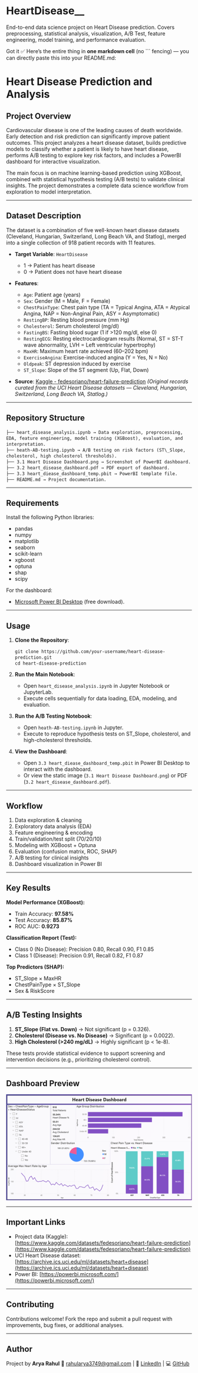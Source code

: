 # HeartDisease__
End-to-end data science project on Heart Disease prediction. Covers preprocessing, statistical analysis, visualization, A/B Test, feature engineering, model training, and performance evaluation.

Got it ✅
Here’s the entire thing in **one markdown cell** (no \`\`\` fencing) — you can directly paste this into your README.md:

# Heart Disease Prediction and Analysis

## Project Overview

Cardiovascular disease is one of the leading causes of death worldwide. Early detection and risk prediction can significantly improve patient outcomes. This project analyzes a heart disease dataset, builds predictive models to classify whether a patient is likely to have heart disease, performs A/B testing to explore key risk factors, and includes a PowerBI dashboard for interactive visualization.

The main focus is on machine learning-based prediction using XGBoost, combined with statistical hypothesis testing (A/B tests) to validate clinical insights. The project demonstrates a complete data science workflow from exploration to model interpretation.

---

## Dataset Description

The dataset is a combination of five well-known heart disease datasets (Cleveland, Hungarian, Switzerland, Long Beach VA, and Statlog), merged into a single collection of 918 patient records with 11 features.

* **Target Variable**: `HeartDisease`

  * 1 → Patient has heart disease
  * 0 → Patient does not have heart disease

* **Features**:

  * `Age`: Patient age (years)
  * `Sex`: Gender (M = Male, F = Female)
  * `ChestPainType`: Chest pain type (TA = Typical Angina, ATA = Atypical Angina, NAP = Non-Anginal Pain, ASY = Asymptomatic)
  * `RestingBP`: Resting blood pressure (mm Hg)
  * `Cholesterol`: Serum cholesterol (mg/dl)
  * `FastingBS`: Fasting blood sugar (1 if >120 mg/dl, else 0)
  * `RestingECG`: Resting electrocardiogram results (Normal, ST = ST-T wave abnormality, LVH = Left ventricular hypertrophy)
  * `MaxHR`: Maximum heart rate achieved (60–202 bpm)
  * `ExerciseAngina`: Exercise-induced angina (Y = Yes, N = No)
  * `Oldpeak`: ST depression induced by exercise
  * `ST_Slope`: Slope of the ST segment (Up, Flat, Down)

* **Source**: [Kaggle - fedesoriano/heart-failure-prediction](https://www.kaggle.com/datasets/fedesoriano/heart-failure-prediction)
  *(Original records curated from the UCI Heart Disease datasets — Cleveland, Hungarian, Switzerland, Long Beach VA, Statlog.)*

---
## Repository Structure
```
├── heart_disease_analysis.ipynb → Data exploration, preprocessing, EDA, feature engineering, model training (XGBoost), evaluation, and interpretation.
├── heath-AB-testing.ipynb → A/B testing on risk factors (ST\_Slope, cholesterol, high cholesterol thresholds).
├── 3.1 Heart Disease Dashboard.png → Screenshot of PowerBI dashboard.
├── 3.2 heart_disease_dashboard.pdf → PDF export of dashboard.
├── 3.3 heart_diease_dashboard_temp.pbit → PowerBI template file.
├── README.md → Project documentation.
```
---

## Requirements

Install the following Python libraries:

* pandas
* numpy
* matplotlib
* seaborn
* scikit-learn
* xgboost
* optuna
* shap
* scipy

For the dashboard:

* [Microsoft Power BI Desktop](https://powerbi.microsoft.com/) (free download).

---

## Usage

1. **Clone the Repository**:

   ```
   git clone https://github.com/your-username/heart-disease-prediction.git
   cd heart-disease-prediction
   ```

2. **Run the Main Notebook**:

   * Open `heart_disease_analysis.ipynb` in Jupyter Notebook or JupyterLab.
   * Execute cells sequentially for data loading, EDA, modeling, and evaluation.

3. **Run the A/B Testing Notebook**:

   * Open `heath-AB-testing.ipynb` in Jupyter.
   * Execute to reproduce hypothesis tests on ST\_Slope, cholesterol, and high-cholesterol thresholds.

4. **View the Dashboard**:

   * Open `3.3 heart_diease_dashboard_temp.pbit` in Power BI Desktop to interact with the dashboard.
   * Or view the static image (`3.1 Heart Disease Dashboard.png`) or PDF (`3.2 heart_disease_dashboard.pdf`).

---

## Workflow

1. Data exploration & cleaning
2. Exploratory data analysis (EDA)
3. Feature engineering & encoding
4. Train/validation/test split (70/20/10)
5. Modeling with XGBoost + Optuna
6. Evaluation (confusion matrix, ROC, SHAP)
7. A/B testing for clinical insights
8. Dashboard visualization in Power BI

---

## Key Results

**Model Performance (XGBoost):**

* Train Accuracy: **97.58%**
* Test Accuracy: **85.87%**
* ROC AUC: **0.9273**

**Classification Report (Test):**

* Class 0 (No Disease): Precision 0.80, Recall 0.90, F1 0.85
* Class 1 (Disease): Precision 0.91, Recall 0.82, F1 0.87

**Top Predictors (SHAP):**

* ST\_Slope × MaxHR
* ChestPainType × ST\_Slope
* Sex & RiskScore

---

## A/B Testing Insights

1. **ST\_Slope (Flat vs. Down)** → Not significant (p = 0.326).
2. **Cholesterol (Disease vs. No Disease)** → Significant (p = 0.0022).
3. **High Cholesterol (>240 mg/dL)** → Highly significant (p < 1e-8).

These tests provide statistical evidence to support screening and intervention decisions (e.g., prioritizing cholesterol control).

---

## Dashboard Preview

![Heart Disease Dashboard](./3.1%20Heart%20Disease%20Dashboard.png)

---

## Important Links

* Project data (Kaggle): [https://www.kaggle.com/datasets/fedesoriano/heart-failure-prediction](https://www.kaggle.com/datasets/fedesoriano/heart-failure-prediction)
* UCI Heart Disease dataset: [https://archive.ics.uci.edu/ml/datasets/heart+disease](https://archive.ics.uci.edu/ml/datasets/heart+disease)
* Power BI: [https://powerbi.microsoft.com/](https://powerbi.microsoft.com/)

---

## Contributing

Contributions welcome! Fork the repo and submit a pull request with improvements, bug fixes, or additional analyses.

---

## Author

Project by **Arya Rahul**
📧 [rahularya3749@gmail.com](mailto:rahularya3749@gmail.com) | 🔗 [LinkedIn](https://www.linkedin.com/in/rahul-arya--1810zoro/) | 💻 [GitHub](https://github.com/rahularya3749)



